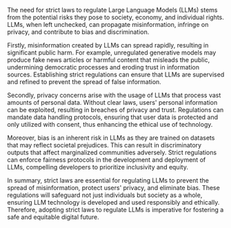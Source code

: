 The need for strict laws to regulate Large Language Models (LLMs) stems from the potential risks they pose to society, economy, and individual rights. LLMs, when left unchecked, can propagate misinformation, infringe on privacy, and contribute to bias and discrimination. 

Firstly, misinformation created by LLMs can spread rapidly, resulting in significant public harm. For example, unregulated generative models may produce fake news articles or harmful content that misleads the public, undermining democratic processes and eroding trust in information sources. Establishing strict regulations can ensure that LLMs are supervised and refined to prevent the spread of false information.

Secondly, privacy concerns arise with the usage of LLMs that process vast amounts of personal data. Without clear laws, users' personal information can be exploited, resulting in breaches of privacy and trust. Regulations can mandate data handling protocols, ensuring that user data is protected and only utilized with consent, thus enhancing the ethical use of technology. 

Moreover, bias is an inherent risk in LLMs as they are trained on datasets that may reflect societal prejudices. This can result in discriminatory outputs that affect marginalized communities adversely. Strict regulations can enforce fairness protocols in the development and deployment of LLMs, compelling developers to prioritize inclusivity and equity.

In summary, strict laws are essential for regulating LLMs to prevent the spread of misinformation, protect users' privacy, and eliminate bias. These regulations will safeguard not just individuals but society as a whole, ensuring LLM technology is developed and used responsibly and ethically. Therefore, adopting strict laws to regulate LLMs is imperative for fostering a safe and equitable digital future.